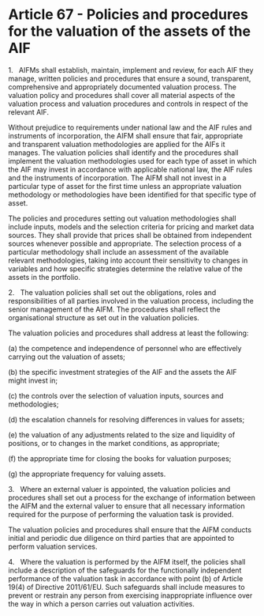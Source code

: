 # Article 67 - Policies and procedures for the valuation of the assets of the AIF


1.   AIFMs shall establish, maintain, implement and review, for each AIF they manage, written policies and procedures that ensure a sound, transparent, comprehensive and appropriately documented valuation process. The valuation policy and procedures shall cover all material aspects of the valuation process and valuation procedures and controls in respect of the relevant AIF.

Without prejudice to requirements under national law and the AIF rules and instruments of incorporation, the AIFM shall ensure that fair, appropriate and transparent valuation methodologies are applied for the AIFs it manages. The valuation policies shall identify and the procedures shall implement the valuation methodologies used for each type of asset in which the AIF may invest in accordance with applicable national law, the AIF rules and the instruments of incorporation. The AIFM shall not invest in a particular type of asset for the first time unless an appropriate valuation methodology or methodologies have been identified for that specific type of asset.

The policies and procedures setting out valuation methodologies shall include inputs, models and the selection criteria for pricing and market data sources. They shall provide that prices shall be obtained from independent sources whenever possible and appropriate. The selection process of a particular methodology shall include an assessment of the available relevant methodologies, taking into account their sensitivity to changes in variables and how specific strategies determine the relative value of the assets in the portfolio.

2.   The valuation policies shall set out the obligations, roles and responsibilities of all parties involved in the valuation process, including the senior management of the AIFM. The procedures shall reflect the organisational structure as set out in the valuation policies.

The valuation policies and procedures shall address at least the following:

(a) the competence and independence of personnel who are effectively carrying out the valuation of assets;

(b) the specific investment strategies of the AIF and the assets the AIF might invest in;

(c) the controls over the selection of valuation inputs, sources and methodologies;

(d) the escalation channels for resolving differences in values for assets;

(e) the valuation of any adjustments related to the size and liquidity of positions, or to changes in the market conditions, as appropriate;

(f) the appropriate time for closing the books for valuation purposes;

(g) the appropriate frequency for valuing assets.

3.   Where an external valuer is appointed, the valuation policies and procedures shall set out a process for the exchange of information between the AIFM and the external valuer to ensure that all necessary information required for the purpose of performing the valuation task is provided.

The valuation policies and procedures shall ensure that the AIFM conducts initial and periodic due diligence on third parties that are appointed to perform valuation services.

4.   Where the valuation is performed by the AIFM itself, the policies shall include a description of the safeguards for the functionally independent performance of the valuation task in accordance with point (b) of Article 19(4) of Directive 2011/61/EU. Such safeguards shall include measures to prevent or restrain any person from exercising inappropriate influence over the way in which a person carries out valuation activities.
